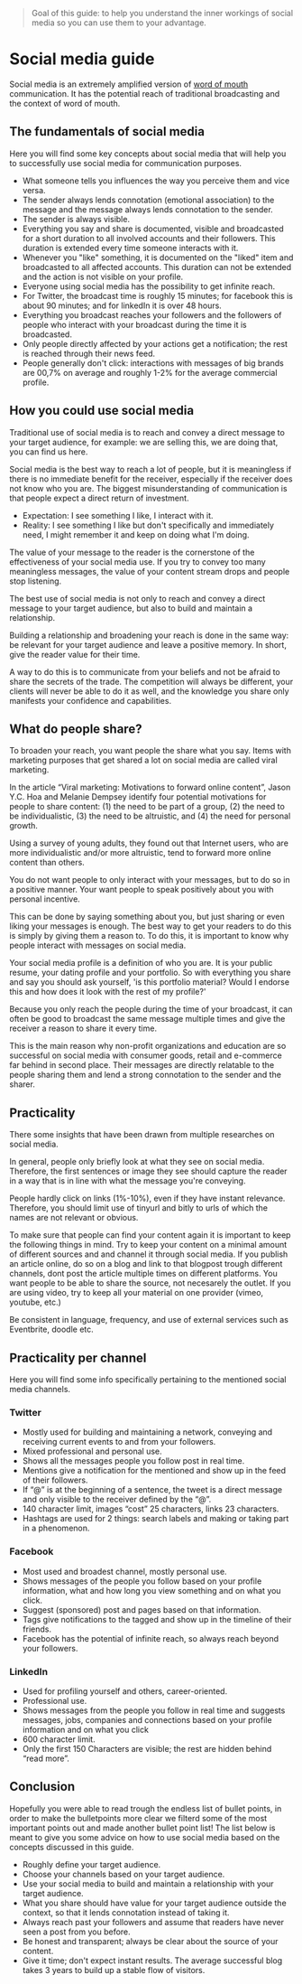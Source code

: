 > Goal of this guide: to help you understand the inner workings of social media so you can use them to your advantage.

# Social media guide

Social media is an extremely amplified version of [word of mouth](https://github.com/newatoms/guides/tree/ready/understand-conten-marketing/readme.md#word-of-mouth) communication.
It has the potential reach of traditional broadcasting and the context of word of mouth.

## The fundamentals of social media

Here you will find some key concepts about social media that will help you to successfully use social media for communication purposes.

* What someone tells you influences the way you perceive them and vice versa.
* The sender always lends connotation (emotional association) to the message and the message always lends connotation to the sender.
* The sender is always visible.
* Everything you say and share is documented, visible and broadcasted for a short duration to all involved accounts and their followers. This duration is extended every time someone interacts with it.
* Whenever you "like" something, it is documented on the "liked" item and broadcasted to all affected accounts. This duration can not be extended and the action is not visible on your profile.
* Everyone using social media has the possibility to get infinite reach.
* For Twitter, the broadcast time is roughly 15 minutes; for facebook this is about 90 minutes; and for linkedIn it is over 48 hours.
* Everything you broadcast reaches your followers and the followers of people who interact with your broadcast during the time it is broadcasted.
* Only people directly affected by your actions get a notification; the rest is reached through their news feed.
* People generally don't click: interactions with messages of big brands are 00,7% on average and roughly 1-2% for the average commercial profile.

## How you could use social media

Traditional use of social media is to reach and convey a direct message to your target audience, for example: we are selling this, we are doing that, you can find us here.

Social media is the best way to reach a lot of people, but it is meaningless if there is no immediate benefit for the receiver, especially if the receiver does not know who you are. The biggest misunderstanding of communication is that people expect a direct return of investment.

* Expectation: I see something I like, I interact with it.
* Reality: I see something I like but don't specifically and immediately need, I might remember it and keep on doing what I'm doing.

The value of your message to the reader is the cornerstone of the effectiveness of your social media use. If you try to convey too many meaningless messages, the value of your content stream drops and people stop listening.

The best use of social media is not only to reach and convey a direct message to your target audience, but also to build and maintain a relationship.

Building a relationship and broadening your reach is done in the same way: be relevant for your target audience and leave a positive memory. In short, give the reader value for their time.

A way to do this is to communicate from your beliefs and not be afraid to share the secrets of the trade. The competition will always be different, your clients will never be able to do it as well, and the knowledge you share only manifests your confidence and capabilities.

## What do people share?

To broaden your reach, you want people the share what you say. Items with marketing purposes that get shared a lot on social media are called viral marketing.

In the article “Viral marketing: Motivations to forward online content”, Jason Y.C. Hoa and Melanie Dempsey identify four potential motivations for people to share content: (1) the need to be part of a group, (2) the need to be individualistic, (3) the need to be altruistic, and (4) the need for personal growth.

Using a survey of young adults, they found out that Internet users, who are more individualistic and/or more altruistic, tend to forward more online content than others.

You do not want people to only interact with your messages, but to do so in a positive manner. Your want people to speak positively about you with personal incentive.

This can be done by saying something about you, but just sharing or even liking your messages is enough. The best way to get your readers to do this is simply by giving them a reason to.
To do this, it is important to know why people interact with messages on social media.

Your social media profile is a definition of who you are. It is your public resume, your dating profile and your portfolio. So with everything you share and say you should ask yourself, 'is this portfolio material? Would I endorse this and how does it look with the rest of my profile?'

Because you only reach the people during the time of your broadcast, it can often be good to broadcast the same message multiple times and give the receiver a reason to share it every time.

This is the main reason why non-profit organizations and education are so successful on social media with consumer goods, retail and e-commerce far behind in second place. Their messages are directly relatable to the people sharing them and lend a strong connotation to the sender and the sharer.

## Practicality

There some insights that have been drawn from multiple researches on social media. 

In general, people only briefly look at what they see on social media. Therefore, the first sentences or image they see should capture the reader in a way that is in line with what the message you're conveying.

People hardly click on links (1%-10%), even if they have instant relevance. Therefore, you should limit use of tinyurl and bitly to urls of which the names are not relevant or obvious.

To make sure that people can find your content again it is important to keep the following things in mind.
Try to keep your content on a minimal amount of different sources and and channel it through social media. 
If you publish an article online, do so on a blog and link to that blogpost trough different channels, dont post the article multiple times on different platforms. You want people to be able to share the source, not necesarely the outlet. 
If you are using video, try to keep all your material on one provider (vimeo, youtube, etc.)

Be consistent in language, frequency, and use of external services such as Eventbrite, doodle etc.

## Practicality per channel

Here you will find some info specifically pertaining to the mentioned social media channels.

### Twitter

* Mostly used for building and maintaining a network, conveying and receiving current events to and from your followers.
* Mixed professional and personal use.
* Shows all the messages people you follow post in real time.
* Mentions give a notification for the mentioned and show up in the feed of their followers.
* If “@” is at the beginning of a sentence, the tweet is a direct message and only visible to the receiver defined by the “@”.
* 140 character limit, images “cost” 25 characters, links 23 characters.
* Hashtags are used for 2 things: search labels and making or taking part in a phenomenon.

### Facebook

* Most used and broadest channel, mostly personal use.
* Shows messages of the people you follow based on your profile information, what and how long you view something and on what you click.
* Suggest (sponsored) post and pages based on that information.
* Tags give notifications to the tagged and show up in the timeline of their friends.
* Facebook has the potential of infinite reach, so always reach beyond your followers.

### LinkedIn

* Used for profiling yourself and others, career-oriented.
* Professional use.
* Shows messages from the people you follow in real time and suggests messages, jobs, companies and connections based on your profile information and on what you click
* 600 character limit.
* Only the first 150 Characters are visible; the rest are hidden behind “read more”.

## Conclusion

Hopefully you were able to read trough the endless list of bullet points, in order to make the bulletpoints more clear we filterd some of the most important points out and made another bullet point list! The list below is meant to give you some advice on how to use social media based on the concepts discussed in this guide. 

* Roughly define your target audience.
* Choose your channels based on your target audience.
* Use your social media to build and maintain a relationship with your target audience.
* What you share should have value for your target audience outside the context, so that it lends connotation instead of taking it.
* Always reach past your followers and assume that readers have never seen a post from you before.
* Be honest and transparent; always be clear about the source of your content.
* Give it time; don't expect instant results. The average successful blog takes 3 years to build up a stable flow of visitors.
